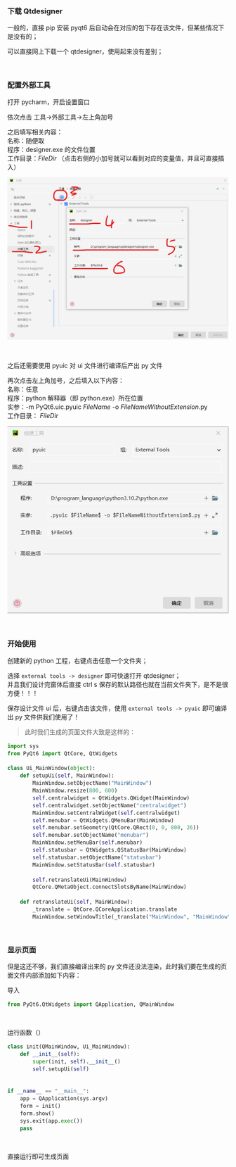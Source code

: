 ### 下载 Qtdesigner

一般的，直接 pip 安装 pyqt6 后自动会在对应的包下存在该文件，但某些情况下是没有的；

可以直接网上下载一个 qtdesigner，使用起来没有差别；

<br>

### 配置外部工具

打开 pycharm，开启设置窗口

依次点击 工具->外部工具->左上角加号

之后填写相关内容：  
名称：随便取  
程序：designer.exe 的文件位置  
工作目录：$FileDir$ （点击右侧的小加号就可以看到对应的变量值，并且可直接插入）

![](../../img/qt/design_1/d1-1.png)

<br>

之后还需要使用 pyuic 对 ui 文件进行编译后产出 py 文件

再次点击左上角加号，之后填入以下内容：  
名称：任意  
程序：python 解释器（即 python.exe）所在位置  
实参：-m PyQt6.uic.pyuic $FileName$ -o $FileNameWithoutExtension$.py  
工作目录： $FileDir$

![](../../img/qt/design_1/d1-2.png)

<br>

### 开始使用

创建新的 python 工程，右键点击任意一个文件夹；

选择 `external tools -> designer` 即可快速打开 qtdesigner；  
并且我们设计完窗体后直接 ctrl s 保存的默认路径也就在当前文件夹下，是不是很方便！！！

保存设计文件 ui 后，右键点击该文件，使用 `external tools -> pyuic` 即可编译出 py 文件供我们使用了！

> 此时我们生成的页面文件大致是这样的：

```py
import sys
from PyQt6 import QtCore, QtWidgets

class Ui_MainWindow(object):
    def setupUi(self, MainWindow):
        MainWindow.setObjectName("MainWindow")
        MainWindow.resize(800, 600)
        self.centralwidget = QtWidgets.QWidget(MainWindow)
        self.centralwidget.setObjectName("centralwidget")
        MainWindow.setCentralWidget(self.centralwidget)
        self.menubar = QtWidgets.QMenuBar(MainWindow)
        self.menubar.setGeometry(QtCore.QRect(0, 0, 800, 26))
        self.menubar.setObjectName("menubar")
        MainWindow.setMenuBar(self.menubar)
        self.statusbar = QtWidgets.QStatusBar(MainWindow)
        self.statusbar.setObjectName("statusbar")
        MainWindow.setStatusBar(self.statusbar)

        self.retranslateUi(MainWindow)
        QtCore.QMetaObject.connectSlotsByName(MainWindow)

    def retranslateUi(self, MainWindow):
        _translate = QtCore.QCoreApplication.translate
        MainWindow.setWindowTitle(_translate("MainWindow", "MainWindow"))
```

<br>

### 显示页面

但是这还不够，我们直接编译出来的 py 文件还没法渲染，此时我们要在生成的页面文件内部添加如下内容：

导入

```py
from PyQt6.QtWidgets import QApplication, QMainWindow
```

<br>

运行函数（）

```py
class init(QMainWindow, Ui_MainWindow):
    def __init__(self):
        super(init, self).__init__()
        self.setupUi(self)


if __name__ == "__main__":
    app = QApplication(sys.argv)
    form = init()
    form.show()
    sys.exit(app.exec())
    pass
```

<br>

直接运行即可生成页面

<br>
